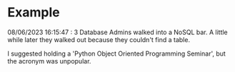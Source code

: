 # Example

<!-- replace-with-date starts -->
08/06/2023 16:15:47 : 3 Database Admins walked into a NoSQL bar. A little while later they walked out because they couldn't find a table.
<!-- replace-with-date ends -->

<!-- replace-with-joke starts -->
I suggested holding a 'Python Object Oriented Programming Seminar', but the acronym was unpopular.
<!-- replace-with-joke ends -->